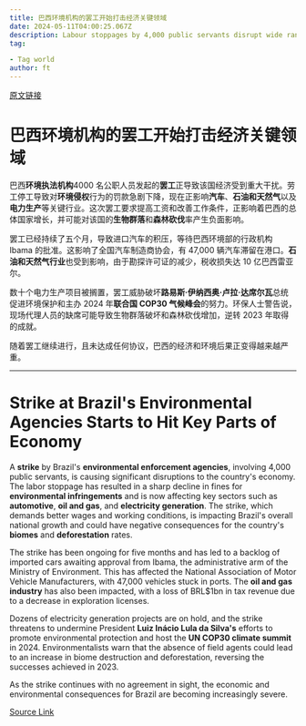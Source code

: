 ```yaml
---
title: 巴西环境机构的罢工开始打击经济关键领域
date: 2024-05-11T04:00:25.067Z
description: Labour stoppages by 4,000 public servants disrupt wide range of industries and infrastructure
tag: 

- Tag world
author: ft
---
```


[原文链接](https://ft.com/content/9d244da1-9883-4aab-b95a-8ecf3ffd5b4f)

# 巴西环境机构的罢工开始打击经济关键领域 

巴西**环境执法机构**4000 名公职人员发起的**罢工**正导致该国经济受到重大干扰。劳工停工导致对**环境侵权**行为的罚款急剧下降，现在正影响**汽车**、**石油和天然气**以及**电力生产**等关键行业。这次罢工要求提高工资和改善工作条件，正影响着巴西的总体国家增长，并可能对该国的**生物群落**和**森林砍伐**率产生负面影响。

罢工已经持续了五个月，导致进口汽车的积压，等待巴西环境部的行政机构 Ibama 的批准。这影响了全国汽车制造商协会，有 47,000 辆汽车滞留在港口。**石油和天然气行业**也受到影响，由于勘探许可证的减少，税收损失达 10 亿巴西雷亚尔。

数十个电力生产项目被搁置，罢工威胁破坏**路易斯·伊纳西奥·卢拉·达席尔瓦**总统促进环境保护和主办 2024 年**联合国 COP30 气候峰会**的努力。环保人士警告说，现场代理人员的缺席可能导致生物群落破坏和森林砍伐增加，逆转 2023 年取得的成就。

随着罢工继续进行，且未达成任何协议，巴西的经济和环境后果正变得越来越严重。

---

# Strike at Brazil's Environmental Agencies Starts to Hit Key Parts of Economy 

A **strike** by Brazil's **environmental enforcement agencies**, involving 4,000 public servants, is causing significant disruptions to the country's economy. The labor stoppage has resulted in a sharp decline in fines for **environmental infringements** and is now affecting key sectors such as **automotive**, **oil and gas**, and **electricity generation**. The strike, which demands better wages and working conditions, is impacting Brazil's overall national growth and could have negative consequences for the country's **biomes** and **deforestation** rates. 

The strike has been ongoing for five months and has led to a backlog of imported cars awaiting approval from Ibama, the administrative arm of the Ministry of Environment. This has affected the National Association of Motor Vehicle Manufacturers, with 47,000 vehicles stuck in ports. The **oil and gas industry** has also been impacted, with a loss of BRL$1bn in tax revenue due to a decrease in exploration licenses. 

Dozens of electricity generation projects are on hold, and the strike threatens to undermine President **Luiz Inácio Lula da Silva's** efforts to promote environmental protection and host the **UN COP30 climate summit** in 2024. Environmentalists warn that the absence of field agents could lead to an increase in biome destruction and deforestation, reversing the successes achieved in 2023. 

As the strike continues with no agreement in sight, the economic and environmental consequences for Brazil are becoming increasingly severe.

[Source Link](https://ft.com/content/9d244da1-9883-4aab-b95a-8ecf3ffd5b4f)


